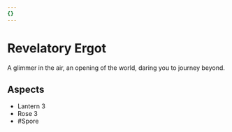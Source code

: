 ```yaml
---
{}
---
```

# Revelatory Ergot
A glimmer in the air, an opening of the world, daring you to journey beyond. 
## Aspects
- Lantern 3
- Rose 3
- #Spore